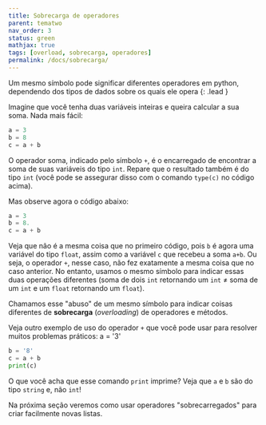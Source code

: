 ```yaml
---
title: Sobrecarga de operadores
parent: tematwo
nav_order: 3
status: green
mathjax: true
tags: [overload, sobrecarga, operadores]
permalink: /docs/sobrecarga/
---
```


Um mesmo símbolo pode significar diferentes operadores em python, dependendo dos tipos de dados sobre os quais ele opera
{: .lead }

Imagine que você tenha duas variáveis inteiras e queira calcular a sua soma. Nada mais fácil:
```python
a = 3
b = 8
c = a + b
```
O operador soma, indicado pelo símbolo `+`, é o encarregado de encontrar a soma de suas variáveis do tipo `int`. Repare que o resultado também é do tipo `int` (você pode se assegurar disso com o comando `type(c)` no código acima).

Mas observe agora o código abaixo: 
```python
a = 3
b = 8.
c = a + b
```
Veja que não é a mesma coisa que no primeiro código, pois `b` é agora uma variável do tipo `float`, assim como a variável `c` que recebeu a soma `a+b`. Ou seja, o operador `+`, nesse caso, não fez exatamente a mesma coisa que no caso anterior. No entanto, usamos o mesmo símbolo para indicar essas duas operações diferentes (soma de dois `int` retornando um `int` $\neq$ soma de um `int` e um `float` retornando um `float`). 

Chamamos esse "abuso" de um mesmo símbolo para indicar coisas diferentes de **sobrecarga** (*overloading*) de operadores e métodos.

Veja outro exemplo de uso do operador `+` que você pode usar para resolver muitos problemas práticos:
a = '3'
```python
b = '8'
c = a + b
print(c)
```
O que você acha que esse comando `print` imprime? Veja que `a` e `b` são do tipo `string` e, não `int`!

Na próxima seção veremos como usar operadores "sobrecarregados" para criar facilmente novas listas.
